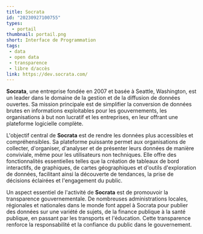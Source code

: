 ```yaml
---
title: Socrata
id: "20230927100755"
types:
  - portail
thumbnail: portail.png
short: Interface de Programmation
tags:
 - data
 - open data 
 - transparence
 - libre d/accès
link: https://dev.socrata.com/
---
```


**Socrata**, une entreprise fondée en 2007 et basée à Seattle, Washington, est un leader dans le domaine de la gestion et de la diffusion de données ouvertes. Sa mission principale est de simplifier la conversion de données brutes en informations exploitables pour les gouvernements, les organisations à but non lucratif et les entreprises, en leur offrant une plateforme logicielle complète.

L'objectif central de **Socrata** est de rendre les données plus accessibles et compréhensibles. Sa plateforme puissante permet aux organisations de collecter, d'organiser, d'analyser et de présenter leurs données de manière conviviale, même pour les utilisateurs non techniques. Elle offre des fonctionnalités essentielles telles que la création de tableaux de bord interactifs, de graphiques, de cartes géographiques et d'outils d'exploration de données, facilitant ainsi la découverte de tendances, la prise de décisions éclairées et l'engagement du public.

Un aspect essentiel de l'activité de **Socrata** est de promouvoir la transparence gouvernementale. De nombreuses administrations locales, régionales et nationales dans le monde font appel à Socrata pour publier des données sur une variété de sujets, de la finance publique à la santé publique, en passant par les transports et l'éducation. Cette transparence renforce la responsabilité et la confiance du public dans le gouvernement.
